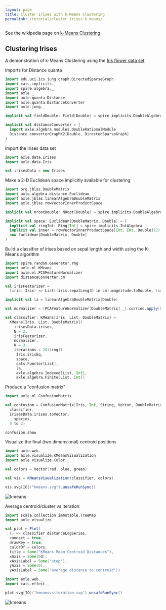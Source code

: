 ```yaml
---
layout: page
title: Cluster Irises with k-Means Clustering
permalink: /tutorial/cluster_irises_k_means/
---
```


See the wikipedia page on [k-Means Clustering](https://en.wikipedia.org/wiki/K-means_clustering)

## Clustering Irises

A demonstration of k-Means Clustering using the [Iris flower data set](https://en.wikipedia.org/wiki/Iris_flower_data_set)

Imports for Distance quanta

```scala mdoc:silent
import edu.uci.ics.jung.graph.DirectedSparseGraph
import cats.implicits._
import spire.algebra._
import axle._
import axle.quanta.Distance
import axle.quanta.DistanceConverter
import axle.jung._

implicit val fieldDouble: Field[Double] = spire.implicits.DoubleAlgebra

implicit val distanceConverter = {
  import axle.algebra.modules.doubleRationalModule
  Distance.converterGraphK2[Double, DirectedSparseGraph]
}
```

Import the Irises data set

```scala mdoc:silent
import axle.data.Irises
import axle.data.Iris
```

```scala mdoc
val irisesData = new Irises
```

Make a 2-D Euclidean space implicitly available for clustering

```scala mdoc:silent
import org.jblas.DoubleMatrix
import axle.algebra.distance.Euclidean
import axle.jblas.linearAlgebraDoubleMatrix
import axle.jblas.rowVectorInnerProductSpace

implicit val nrootDouble: NRoot[Double] = spire.implicits.DoubleAlgebra

implicit val space: Euclidean[DoubleMatrix, Double] = {
  implicit val ringInt: Ring[Int] = spire.implicits.IntAlgebra
  implicit val inner = rowVectorInnerProductSpace[Int, Int, Double](2)
  new Euclidean[DoubleMatrix, Double]
}
```

Build a classifier of irises based on sepal length and width using the K-Means algorithm

```scala mdoc:silent
import spire.random.Generator.rng
import axle.ml.KMeans
import axle.ml.PCAFeatureNormalizer
import distanceConverter.cm
```

```scala mdoc
val irisFeaturizer =
  (iris: Iris) => List((iris.sepalLength in cm).magnitude.toDouble, (iris.sepalWidth in cm).magnitude.toDouble)

implicit val la = linearAlgebraDoubleMatrix[Double]

val normalizer = (PCAFeatureNormalizer[DoubleMatrix] _).curried.apply(0.98)

val classifier: KMeans[Iris, List, DoubleMatrix] =
  KMeans[Iris, List, DoubleMatrix](
    irisesData.irises,
    N = 2,
    irisFeaturizer,
    normalizer,
    K = 3,
    iterations = 20)(rng)(
     Iris.irisEq,
     space,
     cats.Functor[List],
     la,
     axle.algebra.Indexed[List, Int],
     axle.algebra.Finite[List, Int])
```

Produce a "confusion matrix"

```scala mdoc:silent
import axle.ml.ConfusionMatrix
```

```scala mdoc
val confusion = ConfusionMatrix[Iris, Int, String, Vector, DoubleMatrix](
  classifier,
  irisesData.irises.toVector,
  _.species,
  0 to 2)

confusion.show
```

Visualize the final (two dimensional) centroid positions

```scala mdoc:silent
import axle.web._
import axle.visualize.KMeansVisualization
import axle.visualize.Color._
```

```scala mdoc
val colors = Vector(red, blue, green)

val vis = KMeansVisualization(classifier, colors)

vis.svg[IO]("kmeans.svg").unsafeRunSync()
```

![kmeans](/tutorial/images/kmeans.svg)

Average centroid/cluster vs iteration:

```scala mdoc:silent
import scala.collection.immutable.TreeMap
import axle.visualize._
```

```scala mdoc
val plot = Plot(
  () => classifier.distanceLogSeries,
  connect = true,
  drawKey = true,
  colorOf = colors,
  title = Some("KMeans Mean Centroid Distances"),
  xAxis = Some(0d),
  xAxisLabel = Some("step"),
  yAxis = Some(0),
  yAxisLabel = Some("average distance to centroid"))

import axle.web._
import cats.effect._

plot.svg[IO]("kmeansvsiteration.svg").unsafeRunSync()
```

![kmeans](/tutorial/images/kmeansvsiteration.svg)
